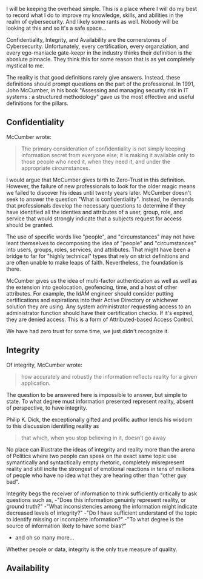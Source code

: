 I will be keeping the overhead simple. This is a place where I will do my best to record what I do to improve my knowledge, skills, and abilities in the realm of cybersecurity. And likely some rants as well. Nobody will be looking at this and so it's a safe space... 

Confidentiality, Integrity, and Availability are the cornerstones of Cybersecurity. Unfortunately, every certification, every organziation, and every ego-maniacle gate-keepr in the industry thinks their definition is the aboslute pinnacle. They think this for some reason that is as yet completely mystical to me.  

The reality is that good definitions rarely give answers. Instead, these definitions should prompt questions on the part of the professional. In 1991, John McCumber, in his book "Assessing and managing security risk in IT systems : a structured methodology" gave us the most effective and useful definitions for the pillars. 

## Confidentiality ##
McCumber wrote:
> The primary consideration of confidentiality is not simply keeping information secret from everyone else; it is making it available only to those people who need it, when they need it, and under the appropriate circumstances. 

I would argue that McCumber gives birth to Zero-Trust in this definition. However, the failure of new professionals to look for the older magic means we failed to discover his ideas until twenty years later. McCumber doesn't seek to answer the question "What is confidentiality". Instead, he demands that professionals develop the necessary questions to determine if they have identified all the identies and attributes of a user, group, role, and service that would strongly indicate that a subjects request for access should be granted.

The use of specific words like "people", and "circumstances" may not have leant themselves to decomposing the idea of "people" and "circumstances" into users, groups, roles, services, and attributes. That might have been a bridge to far for "highly technical" types that rely on strict definitions and are often unable to make leaps of faith. Nevertheless, the foundation is there.

McCumber gives us the idea of multi-factor authentication as well as well as the extension into geolocation, geofencing, time, and a host of other attributes. For example, the IdAM engineer should consider putting certifications and expirations into their Active Directory or whichever solution they are using. Any system administrator requesting access to an administrator function should have their certification checks. If it's expired, they are denied access. This is a form of Attributed-based Access Control. 

We have had zero trust for some time, we just didn't recognize it.

## Integrity ##

Of integrity, McCumber wrote:
> how accurately and robustly the information reflects reality for a given application.

The question to be answered here is impossible to answer, but simple to state. To what degree must information presented represent reality, absent of perspective, to have integrity.

Philip K. Dick, the exceptionally gifted and prolific author lends his wisdom to this discussion identifing reality as
>that which, when you stop believing in it, doesn’t go away

No place can illustrate the ideas of integrity and reality more than the arena of Politics where two people can speak on the exact same topic use symantically and syntactically empty rhetoric, completely misrepresent reality and still incite the strongest of emotional reactions in tens of millions of people who have no idea what they are hearing other than "other guy bad". 

Integrity begs the receiver of information to think sufficiently critically to ask questions such as, 
-"Does this information genuinly represent reality, or ground truth?" 
-"What inconsistencies among the information might indicate decreased levels of integrity?"
-"Do I have sufficient understand of the topic to identify missing or incomplete information?"
-"To what degree is the source of information likely to have some bias?"
- and oh so many more...

Whether people or data, integrity is the only true measure of quality.

## Availability ##
